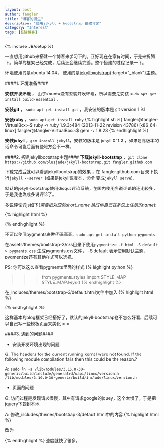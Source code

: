 ```yaml
---
layout: post
author: fangler
title: "博客的诞生"
description: "使用jekyll + bootstrap 搭建博客"
category: "Interest"
tags: [搭建博客]
---
```

{% include JB/setup %}

一直想用github来搭建一个博客来学习下的。正好现在在家有时间，于是来折腾下。简单的框架已经完成，后续还会继续完善。整个搭建的过程记录一下。

环境使用的是ubuntu 14.04， 使用的是[jekyllbootstrap](http://jekyllbootstrap.com/ "jekyllbootstrap"){:target="_blank"}主题。

####1. 环境准备####

**安装开发环境** ， 由于ubuntu没有安装开发环境，所以需要先安装 `sudo apt-get install build-essential` .

**安装git** ， `sudo apt-get install git` ，我安装的版本是 git version 1.9.1

**安装ruby** ，`sudo apt-get install ruby`
{% highlight sh %}
fangler@fangler-VirtualBox:~$ ruby -v
ruby 1.9.3p484 (2013-11-22 revision 43786) [x86_64-linux]
fangler@fangler-VirtualBox:~$ gem -v
1.8.23
{% endhighlight %}

**安装jekyll** ，`gem install jekyll`，安装的版本是 jekyll 0.11.2 ，如果是高版本的话命令可能后面有些地方会不一样。

####2. 搭建jekyllbootstrap主题####
**下载jekyll-bootstrap** ，`git clone https://github.com/plusjade/jekyll-bootstrap.git fangler.github.com`

下载完成后就可以看到jekyllbootstrap的效果 ，在 fangler.github.com 目录下执行`jekyll --server `(如果是jekyll高版本，命令
变成`jekyll serve`).

默认的jekyll-bootstrap使用disqus评论系统，在国内使用多说评论的还比较多，于是我也改成多说评论了。

多说评论的js如下(*需要把对应的short_name 换成你自己在多说上注册的name*):

{% highlight html %}
<!-- duoshuo comment begin -->
<script type="text/javascript">
var duoshuoQuery = {short_name:"fangler"};
	(function() {
		var ds = document.createElement('script');
		ds.type = 'text/javascript';ds.async = true;
		ds.src = (document.location.protocol == 'https:' ? 'https:' : 'http:') + '//static.duoshuo.com/embed.js';
		ds.charset = 'UTF-8';
		(document.getElementsByTagName('head')[0] 
		 || document.getElementsByTagName('body')[0]).appendChild(ds);
	})();
	</script>
<!-- duoshuo comment end -->
{% endhighlight %}

还可以使用pygments来做代码高亮，`sudo apt-get install python-pygments`.

在assets/themes/bootstrap-3/css目录下使用`pygmentize -f html -S default > pygments.css` 生成pygments.css文件， -S default 表示使用默认主题，pygmentize还有其他样式可以选择。

PS: 你可以这么查看pygments里面的样式
{% highlight python %}
>>>from pygments.styles import STYLE_MAP
>>>STYLE_MAP.keys()
{% endhighlight %}

在_includes/themes/bootstrap-3/default.html文件中加入
{% highlight html %}
<!-- Pygments styles -->
<link href="{{ ASSET_PATH }}/css/pygments.css" rel="stylesheet">
{% endhighlight %}

这样基本的blog框架已经搭好了，默认的jekyll-bootstrap也不怎么好看。后续可以自己写一些模板页面来美化 = =

####3. 遇到的问题####

* 安装开发环境出现的问题

*Q*: The headers for the current running kernel were not found. If the following
module compilation fails then this could be the reason.?

*A*: `sudo ln -s /lib/modules/3.16.0-30-generic/build/include/generated/uapi/linux/version.h /lib/modules/3.16.0-30-generic/build/include/linux/version.h`

* 页面的问题

*Q*: 访问过程是发现请求很慢，其中有请求google的jquey，这个太慢了，于是把jquery下载到本地

*A*: 修改_includes/themes/bootstrap-3/default.html中的内容
{% highlight html %}
<script src="https://ajax.googleapis.com/ajax/libs/jquery/1.10.2/jquery.min.js"></script>
改为
<script src="{{ ASSET_PATH }}/bootstrap/js/jquery-1.11.2.min.js"></script>
{% endhighlight %}
速度就快了很多。
